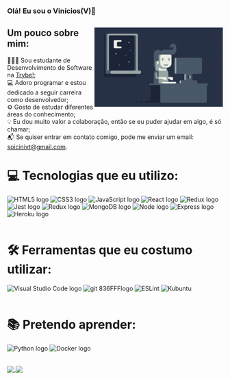### Olá! Eu sou o Vinícios(V)👋
<main>
  <div>
    <img alt="Night Coding" src="https://raw.githubusercontent.com/AVS1508/AVS1508/master/assets/Night-Coding.gif" align="right"/>
  </div>

  <span>

   ## Um pouco sobre mim:
   👨🏻‍💻 Sou estudante de Desenvolvimento de Software na [Trybe!](https://www.betrybe.com/);<br />
   💻 Adoro programar e estou dedicado a seguir carreira como desenvolvedor;<br />
   ⚙️ Gosto de estudar diferentes áreas do conhecimento;<br />
   💡 Eu dou muito valor a colaboração, então se eu puder ajudar em algo, é só chamar;<br />
   📬 Se quiser entrar em contato comigo, pode me enviar um email: soicinivt@gmail.com.
  <br />
  </span>
   # 💻 Tecnologias que eu utilizo:
<img src="https://img.shields.io/badge/HTML5-282C34?logo=html5&logoColor=E34F26" alt="HTML5 logo" title="HTML5" height="25" />
<img src="https://img.shields.io/badge/CSS3-282C34?logo=css3&logoColor=1572B6" alt="CSS3 logo" title="CSS3" height="25" />
<img src="https://img.shields.io/badge/JavaScript-282C34?logo=javascript&logoColor=F7DF1E" alt="JavaScript logo" title="JavaScript" height="25" />
<img src="https://img.shields.io/badge/React-282C34?logo=react&logoColor=61DAFB"
alt="React logo" title="React.js / React Native" height="25" />
<img src="https://img.shields.io/badge/Redux-282C34?logo=redux&logoColor=764ABC" alt="Redux logo" title="Redux" height="25" />
<img src="https://img.shields.io/badge/Jest-282C34?logo=jest&logoColor=cc0000" alt="Jest logo" title="Jest" height="25" />
<img src="https://img.shields.io/badge/MySQL-282C34?logo=MySQL&logoColor=f29111" alt="Redux logo" title="MySQL" height="25" />
<img src="https://img.shields.io/badge/MongoDB-282C34?logo=MongoDB&logoColor=589636" alt="MongoDB logo" title="Mongo" height="25" />
<img src="https://img.shields.io/badge/Node.js-282C34?logo=Node.js&logoColor=#339933" alt="Node logo" title="Node" height="25" />
<img src="https://img.shields.io/badge/Express-282C34?logo=Express&logoColor=#339933" alt="Express logo" title="Express" height="25" />
<img src="https://img.shields.io/badge/Heroku-282C34?logo=Heroku&logoColor=#00989d" alt="Heroku logo" title="Heroku" height="25" />
<br />
<br />
  
  # 🛠️ Ferramentas que eu costumo utilizar:
<img src="https://img.shields.io/badge/VS%20Code-282C34?logo=visual-studio-code&logoColor=007ACC" alt="Visual Studio Code logo" title="Visual Studio Code" height="25" />
<img src="https://img.shields.io/badge/git-282C34?logo=git&logoColor=F05032" alt="git 836FFFlogo" title="git" height="25" />
<img src="https://img.shields.io/badge/ESLint-282C34?logo=eslint&logoColor=6464e2" alt191970="ESLint logo" title="ESLint" height="25" />
<img src="https://img.shields.io/badge/Kubuntu-282C34?logo=Kubuntu&logoColor=F05032" alt191970="Kubuntu logo" title="Kubuntu" height="25" />
<br />
<br />

# 📚 Pretendo aprender:
<img src="https://img.shields.io/badge/Python-282C34?logo=Python&logoColor=FFD43B"
alt="Python logo" title="Python" height="25" />
<img src="https://img.shields.io/badge/Docker-282C34?logo=Docker&logoColor=2496ed"
alt="Docker logo" title="Docker" height="25" />
<br />
<br />

<a href="https://github.com/itIsV">
   <span>
    <img align="center" height="180em" src="https://github-readme-stats-eight-theta.vercel.app/api?username=itIsV&show_icons=true&theme=algolia&include_all_commits=true&count_private=true"/>
    <img align="center" height="180em" src="https://github-readme-stats-eight-theta.vercel.app/api/top-langs/?username=itIsV&layout=compact&langs_count=8&theme=algolia"/>
    </span>
  </a>
</main>

